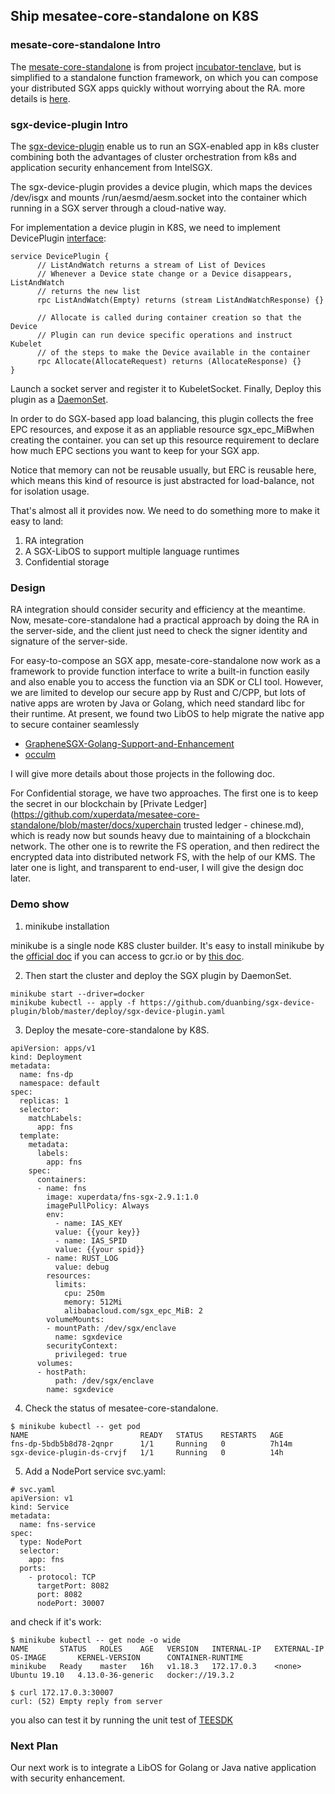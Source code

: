 ## Ship mesatee-core-standalone on K8S

### mesate-core-standalone Intro

The [mesate-core-standalone](https://github.com/xuperdata/mesatee-core-standalone#run) is from project [incubator-tenclave](https://github.com/apache/incubator-teaclave), but is simplified to a standalone function framework, on which you can compose your distributed SGX apps quickly without worrying about the RA. more details is [here](https://github.com/xuperdata/mesatee-core-standalone/blob/master/README.md).

### sgx-device-plugin Intro

The [sgx-device-plugin](https://github.com/AliyunContainerService/sgx-device-plugin) enable us to run an SGX-enabled app in k8s cluster combining both the advantages of cluster orchestration from k8s and application security enhancement from IntelSGX.  

The sgx-device-plugin provides a device plugin, which maps the devices /dev/isgx  and mounts /run/aesmd/aesm.socket into the container which running in a SGX server through a cloud-native way.

For implementation a device plugin in K8S,  we need to implement DevicePlugin [interface](https://kubernetes.io/docs/concepts/extend-kubernetes/compute-storage-net/device-plugins/):

```
service DevicePlugin {
      // ListAndWatch returns a stream of List of Devices
      // Whenever a Device state change or a Device disappears, ListAndWatch
      // returns the new list
      rpc ListAndWatch(Empty) returns (stream ListAndWatchResponse) {}

      // Allocate is called during container creation so that the Device
      // Plugin can run device specific operations and instruct Kubelet
      // of the steps to make the Device available in the container
      rpc Allocate(AllocateRequest) returns (AllocateResponse) {}
}
```

Launch a socket server and register it to KubeletSocket.  Finally, Deploy this plugin as a [DaemonSet](https://github.com/AliyunContainerService/sgx-device-plugin/tree/5f5b5efb8876ba911aa607dcf7c91712a3fa2fa4#deployment).   

In order to do SGX-based app load balancing,  this plugin collects the free EPC resources, and expose it as an appliable resource sgx_epc_MiBwhen creating the container.  you can set up this resource requirement to declare how much EPC sections you want to keep for your SGX app.

Notice that memory can not be reusable usually, but ERC is reusable here, which means this kind of resource is just abstracted for load-balance, not for isolation usage.

That's almost all it provides now.  We need to do something more to make it easy to land: 

1. RA integration
2. A SGX-LibOS to support multiple language runtimes 
3. Confidential storage

### Design

RA integration should consider security and efficiency at the meantime.  Now, mesate-core-standalone had a practical approach by doing the RA in the server-side, and the client just need to check the signer identity and signature of the server-side.  

For easy-to-compose an SGX app,  mesate-core-standalone now work as a framework to provide function interface to write a built-in function easily and also enable you to access the function via an SDK or CLI tool.  However,  we are limited to develop our secure app by Rust and C/CPP, but lots of native apps are wroten by Java or Golang, which need standard libc for their runtime. At present, we found two LibOS to help migrate the native app to secure container seamlessly

- [GrapheneSGX-Golang-Support-and-Enhancement](https://github.com/intel/GrapheneSGX-Golang-Support-and-Enhancement) 
- [occulm](https://github.com/occlum/occlum)

I will give more details about those projects in the following doc.

For Confidential storage, we have two approaches. The first one is to keep the secret in our blockchain by [Private Ledger](https://github.com/xuperdata/mesatee-core-standalone/blob/master/docs/xuperchain trusted ledger - chinese.md), which is ready now but sounds heavy due to maintaining of a blockchain network. The other one is to rewrite the FS operation, and then redirect the encrypted data into distributed network FS, with the help of our KMS. The later one is light, and transparent to end-user, I will give the design doc later.  

### Demo show

1. minikube installation

minikube is a single node K8S cluster builder.  It's easy to install minikube by the [official doc](https://kubernetes.io/docs/tasks/tools/install-minikube/) if you can access to gcr.io or by [this doc](https://developer.aliyun.com/article/221687). 

2. Then start the cluster and deploy the SGX plugin by DaemonSet.

```
minikube start --driver=docker
minikube kubectl -- apply -f https://github.com/duanbing/sgx-device-plugin/blob/master/deploy/sgx-device-plugin.yaml
```

3. Deploy the mesate-core-standalone by K8S.  

```
apiVersion: apps/v1
kind: Deployment
metadata:
  name: fns-dp
  namespace: default
spec:
  replicas: 1
  selector:
    matchLabels:
      app: fns
  template:
    metadata:
      labels:
        app: fns
    spec:
      containers:
      - name: fns
        image: xuperdata/fns-sgx-2.9.1:1.0
        imagePullPolicy: Always
        env:
          - name: IAS_KEY
          value: {{your key}}
          - name: IAS_SPID
          value: {{your spid}}
        - name: RUST_LOG
          value: debug
        resources:
          limits:
            cpu: 250m
            memory: 512Mi
            alibabacloud.com/sgx_epc_MiB: 2
        volumeMounts:
        - mountPath: /dev/sgx/enclave
          name: sgxdevice
        securityContext:
          privileged: true
      volumes:
      - hostPath:
          path: /dev/sgx/enclave
        name: sgxdevice
```

4. Check the status of mesatee-core-standalone. 
```
$ minikube kubectl -- get pod
NAME                         READY   STATUS    RESTARTS   AGE
fns-dp-5bdb5b8d78-2qnpr      1/1     Running   0          7h14m
sgx-device-plugin-ds-crvjf   1/1     Running   0          14h
```

5. Add a NodePort service svc.yaml:

```
# svc.yaml
apiVersion: v1
kind: Service
metadata:
  name: fns-service
spec:
  type: NodePort
  selector:
    app: fns
  ports:
    - protocol: TCP
      targetPort: 8082
      port: 8082
      nodePort: 30007
```

and check if it's work:

```
$ minikube kubectl -- get node -o wide
NAME       STATUS   ROLES    AGE   VERSION   INTERNAL-IP   EXTERNAL-IP   OS-IMAGE       KERNEL-VERSION      CONTAINER-RUNTIME
minikube   Ready    master   16h   v1.18.3   172.17.0.3    <none>        Ubuntu 19.10   4.13.0-36-generic   docker://19.3.2

$ curl 172.17.0.3:30007
curl: (52) Empty reply from server
```

you also can test it by running the unit test of [TEESDK](https://github.com/xuperdata/teesdk)

### Next Plan

Our next work is to integrate a LibOS for Golang or Java native application with security enhancement. 
